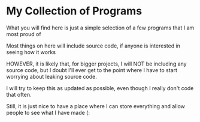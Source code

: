 # My Collection of Programs

What you will find here is just a simple selection of a few programs that I am most proud of <br />

Most things on here will include source code, if anyone is interested in seeing how it works <br />

HOWEVER, it is likely that, for bigger projects, I will NOT be including any source code, but I doubt I'll ever get to the point where I have to start worrying about leaking source code.

I will try to keep this as updated as possible, even though I really don't code that often.

Still, it is just nice to have a place where I can store everything and allow people to see what I have made (:
